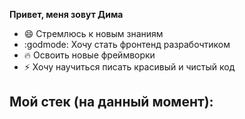 **Привет, меня зовут Дима**

- :smile: Стремлюсь к новым знаниям 
- :godmode: Хочу стать фронтенд разрабочтиком
- :fire: Освоить новые фреймворки
- :zap: Хочу научиться писать красивый и чистый код


**Мой стек (на данный момент):**
- 
